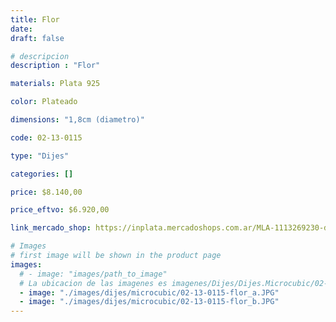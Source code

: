 ```yaml
---
title: Flor
date: 
draft: false

# descripcion
description : "Flor"

materials: Plata 925

color: Plateado

dimensions: "1,8cm (diametro)"

code: 02-13-0115

type: "Dijes"

categories: []

price: $8.140,00

price_eftvo: $6.920,00

link_mercado_shop: https://inplata.mercadoshops.com.ar/MLA-1113269230-dije-de-plata-flor-_JM

# Images
# first image will be shown in the product page
images:
  # - image: "images/path_to_image"
  # La ubicacion de las imagenes es imagenes/Dijes/Dijes.Microcubic/02-13-0115-flor
  - image: "./images/dijes/microcubic/02-13-0115-flor_a.JPG"
  - image: "./images/dijes/microcubic/02-13-0115-flor_b.JPG"
---
```


